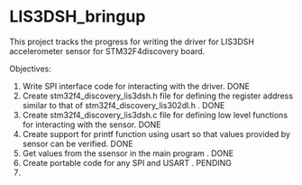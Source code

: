 # LIS3DSH_bringup
This project tracks the progress for writing the driver for LIS3DSH accelerometer sensor for STM32F4discovery board.

Objectives:
1. Write SPI interface code for interacting with the driver. DONE
2. Create stm32f4_discovery_lis3dsh.h file for defining the register address similar to that of stm32f4_discovery_lis302dl.h . DONE
3. Create stm32f4_discovery_lis3dsh.c file for defining low level functions for interacting with the sensor. DONE
4. Create support for printf function using usart so that values provided by sensor can be verified. DONE
5. Get values from the ssensor in the main program . DONE
6. Create portable code for any SPI and USART . PENDING 
7. 
